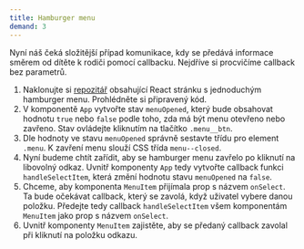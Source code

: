 ```yaml
---
title: Hamburger menu
demand: 3
---
```


Nyní náš čeká složitější případ komunikace, kdy se předává informace směrem od dítěte k rodiči pomocí callbacku. Nejdříve si procvičíme callback bez parametrů.

1. Naklonujte si [repozitář](https://github.com/podlomar/daweb-react-hamburger) obsahující React stránku s jednoduchým hamburger menu. Prohlédněte si připravený kód.
1. V komponentě `App` vytvořte stav `menuOpened`, který bude obsahovat hodnotu `true` nebo `false` podle toho, zda má být menu otevřeno nebo zavřeno. Stav ovládejte kliknutím na tlačítko `.menu__btn`.
1. Dle hodnoty ve stavu `menuOpened` správně sestavte třídu pro element `.menu`. K zavření menu slouží CSS třída `menu--closed`.
1. Nyní budeme chtít zařídit, aby se hamburger menu zavřelo po kliknutí na libovolný odkaz. Uvnitř komponenty `App` tedy vytvořte callback funkci `handleSelectItem`, která změní hodnotu stavu `menuOpened` na `false`.
1. Chceme, aby komponenta `MenuItem` přijímala prop s názvem `onSelect`. Ta bude očekávat callback, který se zavolá, když uživatel vybere danou položku. Předejte tedy callback `handleSelectItem` všem komponentám `MenuItem` jako prop s názvem `onSelect`.
1. Uvnitř komponenty `MenuItem` zajistěte, aby se předaný callback zavolal při kliknutí na položku odkazu.
